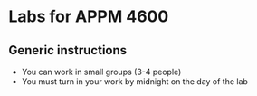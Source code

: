 # Labs for APPM 4600

## Generic instructions
- You can work in small groups (3-4 people)
- You must turn in your work by midnight on the day of the lab